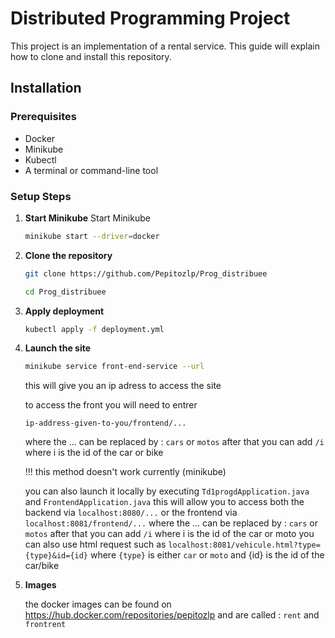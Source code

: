 # Distributed Programming Project

This project is an implementation of a rental service. This guide will explain how to clone and install this repository.

## Installation

### Prerequisites
- Docker
- Minikube
- Kubectl
- A terminal or command-line tool

### Setup Steps

1. **Start Minikube**
    Start Minikube
    ```bash
    minikube start --driver=docker
    ```

2. **Clone the repository**
    ```bash
    git clone https://github.com/Pepitozlp/Prog_distribuee
    ```
    ```bash
    cd Prog_distribuee
    ```

3. **Apply deployment**
    ```bash
    kubectl apply -f deployment.yml
    ```

4. **Launch the site**
    ```bash
    minikube service front-end-service --url 
    ```
    this will give you an ip adress to access the site

    to access the front you will need to entrer
    ```
    ip-address-given-to-you/frontend/...
    ```
    where the ... can be replaced by :  ```cars``` or  ```motos```
    after that you can add  ```/i ``` where i is the id of the car or bike 

    !!! this method doesn't work currently (minikube)

    you can also launch it locally by executing ```Td1progdApplication.java``` and ```FrontendApplication.java```
    this will allow you to access both the backend via ```localhost:8080/...``` or the frontend via ```localhost:8081/frontend/...```  where the ... can be replaced by :  ```cars``` or  ```motos```
    after that you can add  ```/i``` where i is the id of the car or moto 
    you can also use html request such as ```localhost:8081/vehicule.html?type={type}&id={id}``` where ```{type}``` is either ```car``` or ```moto``` and 
    {id} is the id of the car/bike

5. **Images**


    the docker images can be found on https://hub.docker.com/repositories/pepitozlp and are called : ```rent``` and ```frontrent```